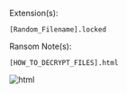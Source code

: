 Extension(s): 
```
[Random_Filename].locked
```
Ransom Note(s): 
```
[HOW_TO_DECRYPT_FILES].html
```
![html](https://github.com/user-attachments/assets/8ef992ae-a152-44a8-bb1d-5358f5eceb0d)
